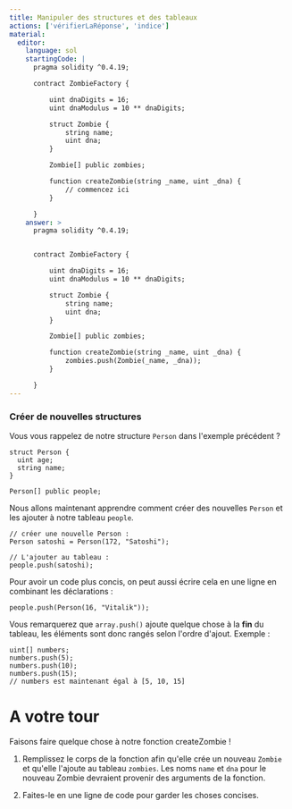```yaml
---
title: Manipuler des structures et des tableaux
actions: ['vérifierLaRéponse', 'indice']
material:
  editor:
    language: sol
    startingCode: |
      pragma solidity ^0.4.19;

      contract ZombieFactory {

          uint dnaDigits = 16;
          uint dnaModulus = 10 ** dnaDigits;

          struct Zombie {
              string name;
              uint dna;
          }

          Zombie[] public zombies;

          function createZombie(string _name, uint _dna) {
              // commencez ici
          }

      }
    answer: >
      pragma solidity ^0.4.19;


      contract ZombieFactory {

          uint dnaDigits = 16;
          uint dnaModulus = 10 ** dnaDigits;

          struct Zombie {
              string name;
              uint dna;
          }

          Zombie[] public zombies;

          function createZombie(string _name, uint _dna) {
              zombies.push(Zombie(_name, _dna));
          }

      }
---
```


### Créer de nouvelles structures

Vous vous rappelez de notre structure `Person` dans l'exemple précédent ?

```
struct Person {
  uint age;
  string name;
}

Person[] public people;
```

Nous allons maintenant apprendre comment créer des nouvelles `Person` et les ajouter à notre tableau `people`.

```
// créer une nouvelle Person :
Person satoshi = Person(172, "Satoshi");

// L'ajouter au tableau :
people.push(satoshi);
```
Pour avoir un code plus concis, on peut aussi écrire cela en une ligne en combinant les déclarations :

```
people.push(Person(16, "Vitalik"));
```

Vous remarquerez que `array.push()` ajoute quelque chose à la **fin** du tableau, les éléments sont donc rangés selon l'ordre d'ajout. Exemple :

```
uint[] numbers;
numbers.push(5);
numbers.push(10);
numbers.push(15);
// numbers est maintenant égal à [5, 10, 15]
```

# A votre tour

Faisons faire quelque chose à notre fonction createZombie !

1. Remplissez le corps de la fonction afin qu'elle crée un nouveau `Zombie` et qu'elle l'ajoute au tableau `zombies`. Les noms `name` et `dna` pour le nouveau Zombie devraient provenir des arguments de la fonction.

2. Faites-le en une ligne de code pour garder les choses concises.
